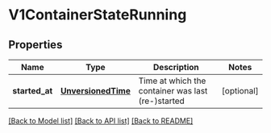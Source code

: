 # V1ContainerStateRunning

## Properties
Name | Type | Description | Notes
------------ | ------------- | ------------- | -------------
**started_at** | [**UnversionedTime**](UnversionedTime.md) | Time at which the container was last (re-)started | [optional] 

[[Back to Model list]](../README.md#documentation-for-models) [[Back to API list]](../README.md#documentation-for-api-endpoints) [[Back to README]](../README.md)


